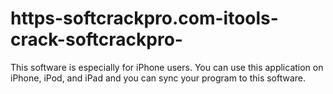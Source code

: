 # https-softcrackpro.com-itools-crack-softcrackpro-
This software is especially for iPhone users. You can use this application on iPhone, iPod, and iPad and you can sync your program to this software. 
